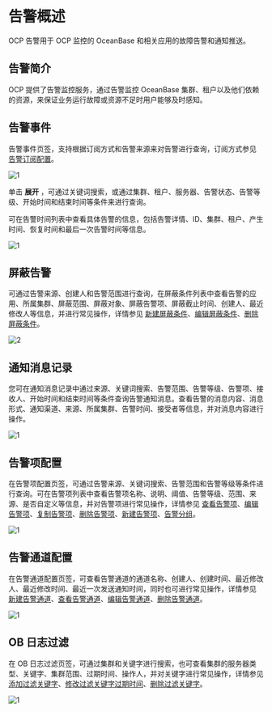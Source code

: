 # 告警概述

OCP 告警用于 OCP 监控的 OceanBase 和相关应用的故障告警和通知推送。

## 告警简介

OCP 提供了告警监控服务，通过告警监控 OceanBase 集群、租户以及他们依赖的资源，来保证业务运行故障或资源不足时用户能够及时感知。

## 告警事件

告警事件页签，支持根据订阅方式和告警来源来对告警进行查询，订阅方式参见 [告警订阅配置](../8.user-center/3.alert-subscription-configuration.md)。

![1](https://help-static-aliyun-doc.aliyuncs.com/assets/img/zh-CN/4898060261/p266143.png)

单击 **展开** ，可通过关键词搜索，或通过集群、租户、服务器、告警状态、告警等级、开始时间和结束时间等条件来进行查询。

可在告警时间列表中查看具体告警的信息，包括告警详情、ID、集群、租户、产生时间、恢复时间和最后一次告警时间等信息。

![1](https://help-static-aliyun-doc.aliyuncs.com/assets/img/zh-CN/5898060261/p266142.png)

## 屏蔽告警

可通过告警来源、创建人和告警范围进行查询，在屏蔽条件列表中查看告警的应用、所属集群、屏蔽范围、屏蔽对象、屏蔽告警项、屏蔽截止时间、创建人、最近修改人等信息，并进行常见操作，详情参见 [新建屏蔽条件](../../9.use-alert-management/14.new-shielding-conditions.md)、[编辑屏蔽条件](../../9.use-alert-management/15.edit-masking-conditions.md)、[删除屏蔽条件](../../9.use-alert-management/16.delete-mask-condition.md)。

![2](https://help-static-aliyun-doc.aliyuncs.com/assets/img/zh-CN/5898060261/p266162.png)

## 通知消息记录

您可在通知消息记录中通过来源、关键词搜索、告警范围、告警等级、告警项、接收人、开始时间和结束时间等条件查询告警通知消息。查看告警的消息内容、消息形式、通知渠道、来源、所属集群、告警时间、接受者等信息，并对消息内容进行操作。

![1](https://help-static-aliyun-doc.aliyuncs.com/assets/img/zh-CN/5898060261/p266178.png)

## 告警项配置

在告警项配置页签，可通过告警来源、关键词搜索、告警范围和告警等级等条件进行查询。可在告警项列表中查看告警项名称、说明、阈值、告警等级、范围、来源、是否自定义等信息，并对告警项进行常见操作，详情参见 [查看告警项](../../9.use-alert-management/3.view-alerts.md)、[编辑告警项](../../9.use-alert-management/5.edit-an-alarm-item.md)、[复制告警项](../../9.use-alert-management/4.copy-alerts.md)、[删除告警项](../../9.use-alert-management/6.delete-an-alarm-item.md)、[新建告警项](../../9.use-alert-management/2.create-an-alarm-item.md)、[告警分组](../../9.use-alert-management/7.alarm-group.md)。

![1](https://help-static-aliyun-doc.aliyuncs.com/assets/img/zh-CN/5898060261/p266187.png)

## 告警通道配置

在告警通道配置页签，可查看告警通道的通道名称、创建人、创建时间、最近修改人、最近修改时间、最近一次发送通知时间，同时也可进行常见操作，详情参见 [新建告警通道](../../9.use-alert-management/8.create-alarm-channel.md)、[查看告警通道](../../9.use-alert-management/9.view-alert-channels.md)、[编辑告警通道](../../9.use-alert-management/10.edit-an-alert-channel.md)、[删除告警通道](../../9.use-alert-management/11.delete-alarm-channel.md)。

![1](https://help-static-aliyun-doc.aliyuncs.com/assets/img/zh-CN/5898060261/p266194.png)

## OB 日志过滤

在 OB 日志过滤页签，可通过集群和关键字进行搜索，也可查看集群的服务器类型、关键字、集群范围、过期时间、操作人，并对关键字进行常见操作，详情参见 [添加过滤关键字](../../9.use-alert-management/17.add-filter-keywords.md)、[修改过滤关键字过期时间](../../9.use-alert-management/18.modify-the-expiration-time-of-keywords.md)、[删除过滤关键字](../../9.use-alert-management/19.delete-keywords.md)。

![1](https://help-static-aliyun-doc.aliyuncs.com/assets/img/zh-CN/5898060261/p266207.png)
